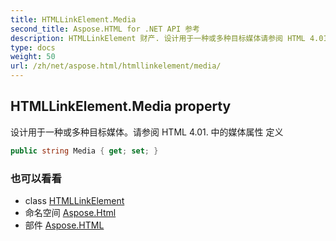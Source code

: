 ```yaml
---
title: HTMLLinkElement.Media
second_title: Aspose.HTML for .NET API 参考
description: HTMLLinkElement 财产. 设计用于一种或多种目标媒体请参阅 HTML 4.01. 中的媒体属性 定义
type: docs
weight: 50
url: /zh/net/aspose.html/htmllinkelement/media/
---
```

## HTMLLinkElement.Media property

设计用于一种或多种目标媒体。请参阅 HTML 4.01. 中的媒体属性 定义

```csharp
public string Media { get; set; }
```

### 也可以看看

* class [HTMLLinkElement](../)
* 命名空间 [Aspose.Html](../../htmllinkelement/)
* 部件 [Aspose.HTML](../../../)


